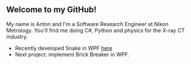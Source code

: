 ## Welcome to my GitHub!

My name is Anton and I'm a Software Research Engineer at Nikon Metrology. You'll find me doing C#, Python and physics for the X-ray CT industry.

- Recently developed Snake in WPF [here](https://github.com/anton-charman)
- Next project: implement Brick Breaker in WPF. 
<!--
**anton-charman/anton-charman** is a ✨ _special_ ✨ repository because its `README.md` (this file) appears on your GitHub profile.

Here are some ideas to get you started:

- 🔭 I’m currently working on ...
- 🌱 I’m currently learning ...
- 👯 I’m looking to collaborate on ...
- 🤔 I’m looking for help with ...
- 💬 Ask me about ...
- 📫 How to reach me: ...
- 😄 Pronouns: ...
- ⚡ Fun fact: ...
-->

